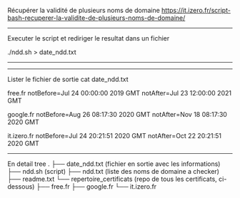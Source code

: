 Récupérer la validité de plusieurs noms de domaine
https://it.izero.fr/script-bash-recuperer-la-validite-de-plusieurs-noms-de-domaine/


---

Executer le script et rediriger le resultat dans un fichier 

./ndd.sh > date_ndd.txt

---
---

Lister le fichier de sortie
cat date_ndd.txt

free.fr
notBefore=Jul 24 00:00:00 2019 GMT
notAfter=Jul 23 12:00:00 2021 GMT

google.fr
notBefore=Aug 26 08:17:30 2020 GMT
notAfter=Nov 18 08:17:30 2020 GMT

it.izero.fr
notBefore=Jul 24 20:21:51 2020 GMT
notAfter=Oct 22 20:21:51 2020 GMT

---


En detail
tree
.
├── date_ndd.txt (fichier en sortie avec les informations)
├── ndd.sh (script)
├── ndd.txt (liste des noms de domaine a checker)
├── readme.txt
└── repertoire_certificats (repo de tous les certificats, ci-dessous)
    ├── free.fr
    ├── google.fr
    └── it.izero.fr

